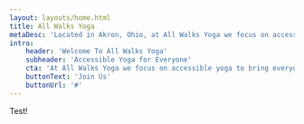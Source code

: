 ```yaml
---
layout: layouts/home.html
title: All Walks Yoga
metaDesc: 'Located in Akron, Ohio, at All Walks Yoga we focus on accessible yoga to bring everyone together regardless of race, gender, sexual orientation, body type, body ability, or fitness level. No matter where you are in your walk of life, all are welcome, together.'
intro:
    header: 'Welcome To All Walks Yoga'
    subheader: 'Accessible Yoga for Everyone'
    cta: 'At All Walks Yoga we focus on accessible yoga to bring everyone together regardless of race, gender, sexual orientation, body type, body ability, or fitness level. No matter where you are in your walk of life, all are welcome, together.'
    buttonText: 'Join Us'
    buttonUrl: '#'
---
```

Test!